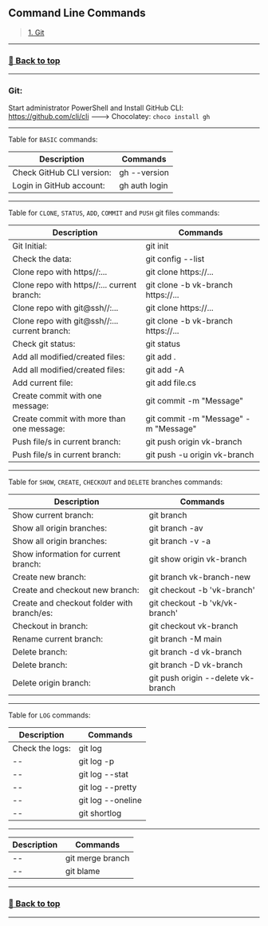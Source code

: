 ## **Command Line Commands**

>[1. Git](#git)
>

---
### [🔼 Back to top](#commands)
---

### **Git:**

Start administrator PowerShell and Install GitHub CLI: https://github.com/cli/cli ---> Chocolatey: ```choco install gh```

---

Table for ```BASIC``` commands:

|Description|Commands|
|--|--|
|Check GitHub CLI version:                        |gh --version|
|Login in GitHub account:                         |gh auth login|

---

Table for ```CLONE```, ```STATUS```, ```ADD```, ```COMMIT``` and ```PUSH``` git files commands:

|Description|Commands|
|--|--|
|Git Initial:                                     |git init|
|Check the data:                                  |git config --list|
|Clone repo with https//:...                      |git clone https://...|
|Clone repo with https//:... current branch:      |git clone -b vk-branch https://...|
|Clone repo with git@ssh//:...                    |git clone https://...|
|Clone repo with git@ssh//:... current branch:    |git clone -b vk-branch https://...|
|Check git status:                                |git status|
|Add all modified/created files:                  |git add .|
|Add all modified/created files:                  |git add -A|
|Add current file:                                |git add file.cs|
|Create commit with one message:                  |git commit -m "Message"|
|Create commit with more than one message:        |git commit -m "Message" -m "Message"|
|Push file/s in current branch:                   |git push origin vk-branch|
|Push file/s in current branch:                   |git push -u origin vk-branch|

---

Table for ```SHOW```, ```CREATE```, ```CHECKOUT``` and ```DELETE``` branches commands:

|Description|Commands|
|--|--|
|Show current branch:                             |git branch|
|Show all origin branches:                        |git branch -av|
|Show all origin branches:                        |git branch -v -a|
|Show information for current branch:             |git show origin vk-branch|
|Create new branch:                               |git branch vk-branch-new|
|Create and checkout new branch:                  |git checkout -b 'vk-branch'|
|Create and checkout folder with branch/es:       |git checkout -b 'vk/vk-branch'|
|Checkout in branch:                              |git checkout vk-branch|
|Rename current branch:                           |git branch -M main|
|Delete branch:                                   |git branch -d vk-branch|
|Delete branch:                                   |git branch -D vk-branch|
|Delete origin branch:                            |git push origin --delete vk-branch|

---

Table for ```LOG``` commands:

|Description|Commands|
|--|--|
|Check the logs:                  |git log|
|--                               |git log -p|
|--                               |git log --stat|
|--                               |git log --pretty|
|--                               |git log --oneline|
|--                               |git shortlog|

---

|Description|Commands|
|--|--|
|--|git merge branch|
|--|git blame|

---
### [🔼 Back to top](#commands)
---